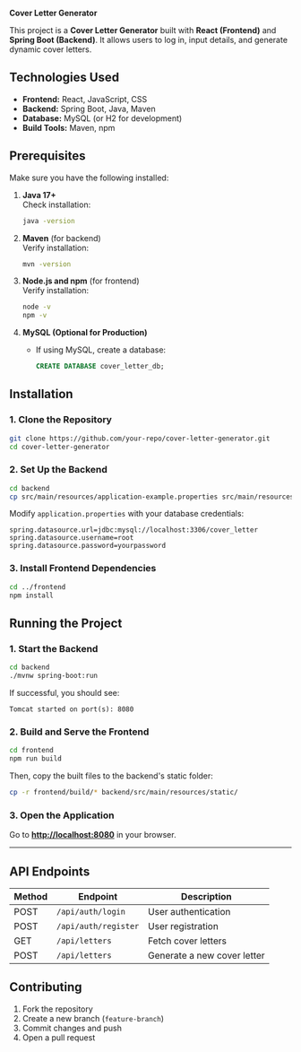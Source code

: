**Cover Letter Generator**

This project is a **Cover Letter Generator** built with **React (Frontend)** and **Spring Boot (Backend)**. It allows users to log in, input details, and generate dynamic cover letters.

## **Technologies Used**
- **Frontend:** React, JavaScript, CSS
- **Backend:** Spring Boot, Java, Maven
- **Database:** MySQL (or H2 for development)
- **Build Tools:** Maven, npm

## **Prerequisites**
Make sure you have the following installed:

1. **Java 17+**  
   Check installation:
   ```sh
   java -version
   ```

2. **Maven** (for backend)  
   Verify installation:
   ```sh
   mvn -version
   ```

3. **Node.js and npm** (for frontend)  
   Verify installation:
   ```sh
   node -v
   npm -v
   ```

4. **MySQL (Optional for Production)**
   - If using MySQL, create a database:
     ```sql
     CREATE DATABASE cover_letter_db;
     ```

## **Installation**

### **1. Clone the Repository**
```sh
git clone https://github.com/your-repo/cover-letter-generator.git
cd cover-letter-generator
```

### **2. Set Up the Backend**
```sh
cd backend
cp src/main/resources/application-example.properties src/main/resources/application.properties
```
Modify `application.properties` with your database credentials:
```properties
spring.datasource.url=jdbc:mysql://localhost:3306/cover_letter
spring.datasource.username=root
spring.datasource.password=yourpassword
```

### **3. Install Frontend Dependencies**
```sh
cd ../frontend
npm install
```


## **Running the Project**

### **1. Start the Backend**
```sh
cd backend
./mvnw spring-boot:run
```
If successful, you should see:
```
Tomcat started on port(s): 8080
```

### **2. Build and Serve the Frontend**
```sh
cd frontend
npm run build
```
Then, copy the built files to the backend's static folder:
```sh
cp -r frontend/build/* backend/src/main/resources/static/
```

### **3. Open the Application**
Go to **[http://localhost:8080](http://localhost:8080)** in your browser.

---

## **API Endpoints**
| Method | Endpoint            | Description               |
|--------|---------------------|---------------------------|
| POST   | `/api/auth/login`   | User authentication       |
| POST   | `/api/auth/register` | User registration        |
| GET    | `/api/letters`      | Fetch cover letters       |
| POST   | `/api/letters`      | Generate a new cover letter |



## **Contributing**
1. Fork the repository
2. Create a new branch (`feature-branch`)
3. Commit changes and push
4. Open a pull request


